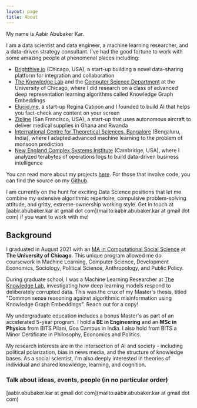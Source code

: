 ```yaml
---
layout: page
title: About
---
```


My name is Aabir Abubaker Kar.

I am a data scientist and data engineer, a machine learning researcher, and a data-driven strategy consultant. I've had the good fortune to work with some amazing people at phenomenal places including:
- [Brighthive.io](https://brighthive.io/) (Chicago, USA), a start-up building a novel data-sharing platform for integration and collaboration
- [The Knowledge Lab](https://www.knowledgelab.org/) and the [Computer Science Department](https://computerscience.uchicago.edu/) at the University of Chicago, where I did research on a class of advanced deep representation learning algorithms called Knowledge Graph Embeddings
- [Elucid.me](https://www.elucid.me), a start-up Regina Catipon and I founded to build AI that helps you fact-check any content on your screen
- [Zipline](https://flyzipline.com/) (San Francisco, USA), a start-up that uses autonomous aircraft to deliver medical supplies in Ghana and Rwanda
- [International Centre for Theoretical Sciences, Bangalore](https://www.icts.res.in/) (Bengaluru, India), where I adapted advanced machine learning to the problem of monsoon prediction
- [New England Complex Systems Institute](http://necsi.edu/) (Cambridge, USA), where I analyzed terabytes of operations logs to build data-driven business intelligence

You can read more about my projects [here](https://bakerwho.github.io/projects/). For those that involve code, you can find the source on my [Github](https://www.github.com/bakerwho).

I am currently on the hunt for exciting Data Science positions that let me combine my extensive algorithmic repertoire, compulsive problem-solving attitude, and gritty, extreme-ownership working style. Get in touch at [aabir.abubaker.kar at gmail dot com](mailto:aabir.abubaker.kar at gmail dot com) if you want to work with me!

## Background

I graduated in August 2021 with an [MA in Computational Social Science](https://macss.uchicago.edu/) at **The University of Chicago**. This unique program allowed me do coursework in Machine Learning, Computer Science, Development Economics, Sociology, Political Science, Anthropology, and Public Policy.

During graduate school, I was a Machine Learning Researcher at [The Knowledge Lab](https://www.knowledgelab.org/), investigating how deep learning models respond to deliberately corrupted data. This was the crux of my Master's thesis, titled "Common sense reasoning against algorithmic misinformation using Knowledge Graph Embeddings". Reach out for a copy!

My undergraduate education includes a bonus Master's as part of an accelerated 5-year program. I hold a **BE in Engineering** and an **MSc in Physics** from BITS Pilani, Goa Campus in India. I also hold from BITS a Minor Certificate in Philosophy, Economics and Politics.

My research interests are in the intersection of AI and society - including political polarization, bias in news media, and the structure of knowledge bases. As a social scientist, I'm also deeply interested in theories of individual and shared knowledge, learning, and cognition.

### Talk about ideas, events, people (in no particular order)

[aabir.abubaker.kar at gmail dot com](mailto:aabir.abubaker.kar at gmail dot com)
